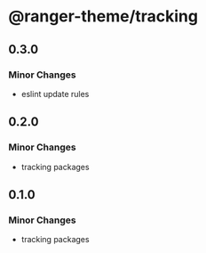 # @ranger-theme/tracking

## 0.3.0

### Minor Changes

- eslint update rules

## 0.2.0

### Minor Changes

- tracking packages

## 0.1.0

### Minor Changes

- tracking packages
